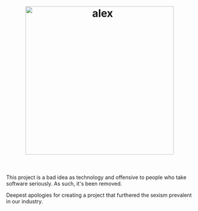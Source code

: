 <!--lint disable no-html first-heading-level maximum-line-length-->

<h1 align="center">
  <img width="400" src="https://rawgit.com/wooorm/alex/master/media/logo.svg" alt="alex">
  <br>
  <br>
</h1>

This project is a bad idea as technology and offensive to people who
take software seriously. As such, it's been removed.

Deepest apologies for creating a project that furthered the sexism
prevalent in our industry.